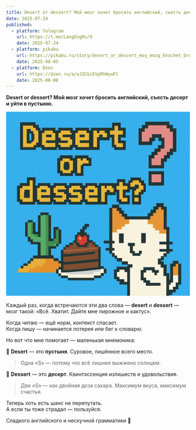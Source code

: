 ```yaml
---
title: Desert or dessert? Мой мозг хочет бросить английский, съесть десерт и уйти
date: 2025-07-24
published:
  - platform: Telegram
    url: https://t.me/LangEngRu/9
    date: 2025-07-24
  - platform: pikabu
    url: https://pikabu.ru/story/desert_or_dessert_moy_mozg_khochet_brosit_angliyskiy_sest_desert_i_uyti_v_pustyinyu_13041980
    date: 2025-08-05
  - platform: Dzen
    url: https://dzen.ru/a/aJZCGzEVpRhWywFC
    date: 2025-08-08
---
```


**Desert or dessert? Мой мозг хочет бросить английский, съесть десерт и уйти в пустыню.**  
  
![](2025-07-24-desert-or-dessert.jpg)

Каждый раз, когда встречаются эти два слова — **desert** и **dessert** —  
мозг такой: «Всё. Хватит. Дайте мне пирожное и кактус».  
  
Когда читаю — ещё норм, контекст спасает.  
Когда пишу — начинается лотерея или бег к словарю.  
  
Но вот что мне помогает — маленькая мнемоника:  
  
🌵 **Desert** — это **пустыня**. Суровое, лишённое всего место.  

> Одна «S» — потому что всё лишнее выжжено солнцем.

  
  
🍰 **Dessert** — это **десерт**. Квинтэссенция излишеств и удовольствия.  

> Две «S» — как двойная доза сахара. Максимум вкуса, максимум счастья.

  
  
Теперь хоть есть шанс не перепутать.  
А если ты тоже страдал — пользуйся.  
  
Сладкого английского и нескучной грамматики 💛
